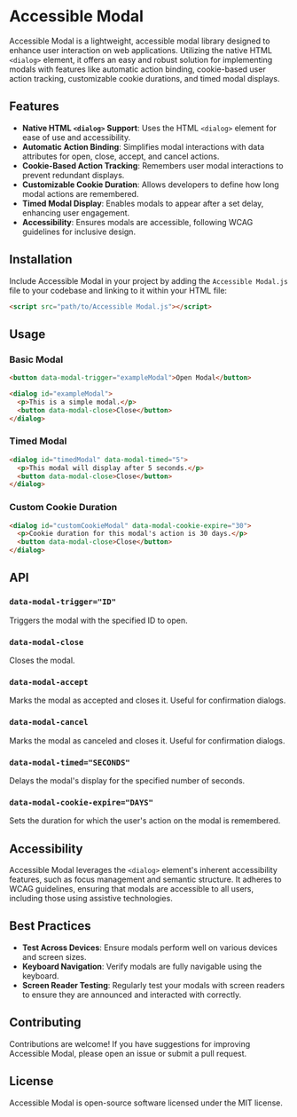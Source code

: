 # Accessible Modal

Accessible Modal is a lightweight, accessible modal library designed to enhance user interaction on web applications. Utilizing the native HTML `<dialog>` element, it offers an easy and robust solution for implementing modals with features like automatic action binding, cookie-based user action tracking, customizable cookie durations, and timed modal displays.

## Features

- **Native HTML `<dialog>` Support**: Uses the HTML `<dialog>` element for ease of use and accessibility.
- **Automatic Action Binding**: Simplifies modal interactions with data attributes for open, close, accept, and cancel actions.
- **Cookie-Based Action Tracking**: Remembers user modal interactions to prevent redundant displays.
- **Customizable Cookie Duration**: Allows developers to define how long modal actions are remembered.
- **Timed Modal Display**: Enables modals to appear after a set delay, enhancing user engagement.
- **Accessibility**: Ensures modals are accessible, following WCAG guidelines for inclusive design.

## Installation

Include Accessible Modal in your project by adding the `Accessible Modal.js` file to your codebase and linking to it within your HTML file:

```html
<script src="path/to/Accessible Modal.js"></script>
```

## Usage

### Basic Modal

```html
<button data-modal-trigger="exampleModal">Open Modal</button>

<dialog id="exampleModal">
  <p>This is a simple modal.</p>
  <button data-modal-close>Close</button>
</dialog>
```

### Timed Modal

```html
<dialog id="timedModal" data-modal-timed="5">
  <p>This modal will display after 5 seconds.</p>
  <button data-modal-close>Close</button>
</dialog>
```

### Custom Cookie Duration

```html
<dialog id="customCookieModal" data-modal-cookie-expire="30">
  <p>Cookie duration for this modal's action is 30 days.</p>
  <button data-modal-close>Close</button>
</dialog>
```

## API

### `data-modal-trigger="ID"`

Triggers the modal with the specified ID to open.

### `data-modal-close`

Closes the modal.

### `data-modal-accept`

Marks the modal as accepted and closes it. Useful for confirmation dialogs.

### `data-modal-cancel`

Marks the modal as canceled and closes it. Useful for confirmation dialogs.

### `data-modal-timed="SECONDS"`

Delays the modal's display for the specified number of seconds.

### `data-modal-cookie-expire="DAYS"`

Sets the duration for which the user's action on the modal is remembered.

## Accessibility

Accessible Modal leverages the `<dialog>` element's inherent accessibility features, such as focus management and semantic structure. It adheres to WCAG guidelines, ensuring that modals are accessible to all users, including those using assistive technologies.

## Best Practices

- **Test Across Devices**: Ensure modals perform well on various devices and screen sizes.
- **Keyboard Navigation**: Verify modals are fully navigable using the keyboard.
- **Screen Reader Testing**: Regularly test your modals with screen readers to ensure they are announced and interacted with correctly.

## Contributing

Contributions are welcome! If you have suggestions for improving Accessible Modal, please open an issue or submit a pull request.

## License

Accessible Modal is open-source software licensed under the MIT license.
